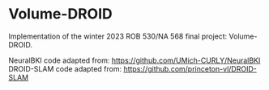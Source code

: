 # Volume-DROID
Implementation of the winter 2023 ROB 530/NA 568 final project: Volume-DROID.  

NeuralBKI code adapted from: https://github.com/UMich-CURLY/NeuralBKI
DROID-SLAM code adapted from: https://github.com/princeton-vl/DROID-SLAM
